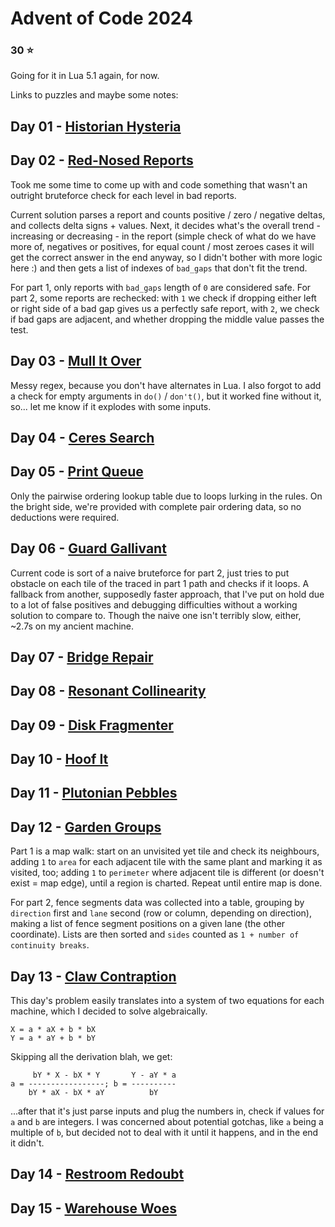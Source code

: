﻿# Advent of Code 2024
### 30 :star:
Going for it in Lua 5.1 again, for now.

Links to puzzles and maybe some notes:
## Day 01 - [Historian Hysteria](https://adventofcode.com/2024/day/1)
## Day 02 - [Red-Nosed Reports](https://adventofcode.com/2024/day/2)
Took me some time to come up with and code something that wasn't an outright bruteforce check for each level in bad reports.

Current solution parses a report and counts positive / zero / negative deltas, and collects delta signs + values. Next, it decides what's the overall trend - increasing or decreasing - in the report (simple check of what do we have more of, negatives or positives, for equal count / most zeroes cases it will get the correct answer in the end anyway, so I didn't bother with more logic here :) and then gets a list of indexes of `bad_gaps` that don't fit the trend.

For part 1, only reports with `bad_gaps` length of `0` are considered safe. For part 2, some reports are rechecked: with `1` we check if dropping either left or right side of a bad gap gives us a perfectly safe report, with `2`, we check if bad gaps are adjacent, and whether dropping the middle value passes the test.
## Day 03 - [Mull It Over](https://adventofcode.com/2024/day/3)
Messy regex, because you don't have alternates in Lua. I also forgot to add a check for empty arguments in `do()` / `don't()`, but it worked fine without it, so... let me know if it explodes with some inputs.
## Day 04 - [Ceres Search](https://adventofcode.com/2024/day/4)
## Day 05 - [Print Queue](https://adventofcode.com/2024/day/5)
Only the pairwise ordering lookup table due to loops lurking in the rules. On the bright side, we're provided with complete pair ordering data, so no deductions were required.
## Day 06 - [Guard Gallivant](https://adventofcode.com/2024/day/6)
Current code is sort of a naive bruteforce for part 2, just tries to put obstacle on each tile of the traced in part 1 path and checks if it loops. A fallback from another, supposedly faster approach, that I've put on hold due to a lot of false positives and debugging difficulties without a working solution to compare to. Though the naive one isn't terribly slow, either, ~2.7s on my ancient machine.
## Day 07 - [Bridge Repair](https://adventofcode.com/2024/day/7)
## Day 08 - [Resonant Collinearity](https://adventofcode.com/2024/day/8)
## Day 09 - [Disk Fragmenter](https://adventofcode.com/2024/day/9)
## Day 10 - [Hoof It](https://adventofcode.com/2024/day/10)
## Day 11 - [Plutonian Pebbles](https://adventofcode.com/2024/day/11)
## Day 12 - [Garden Groups](https://adventofcode.com/2024/day/12)
Part 1 is a map walk: start on an unvisited yet tile and check its neighbours, adding `1` to `area` for each adjacent tile with the same plant and marking it as visited, too; adding `1` to `perimeter` where adjacent tile is different (or doesn't exist = map edge), until a region is charted. Repeat until entire map is done.

For part 2, fence segments data was collected into a table, grouping by `direction` first and `lane` second (row or column, depending on direction), making a list of fence segment positions on a given lane (the other coordinate). Lists are then sorted and `sides` counted as `1 + number of continuity breaks`.
## Day 13 - [Claw Contraption](https://adventofcode.com/2024/day/13)
This day's problem easily translates into a system of two equations for each machine, which I decided to solve algebraically.
```
X = a * aX + b * bX
Y = a * aY + b * bY
```
Skipping all the derivation blah, we get:
```
     bY * X - bX * Y       Y - aY * a
a = -----------------; b = ----------
    bY * aX - bX * aY          bY
```
...after that it's just parse inputs and plug the numbers in, check if values for `a` and `b` are integers. I was concerned about potential gotchas, like `a` being a multiple of `b`, but decided not to deal with it until it happens, and in the end it didn't.
## Day 14 - [Restroom Redoubt](https://adventofcode.com/2024/day/14)
## Day 15 - [Warehouse Woes](https://adventofcode.com/2024/day/15)